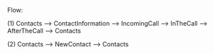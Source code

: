 Flow:

(1) Contacts --> ContactInformation --> IncomingCall --> InTheCall --> AfterTheCall --> Contacts

(2) Contacts --> NewContact --> Contacts
